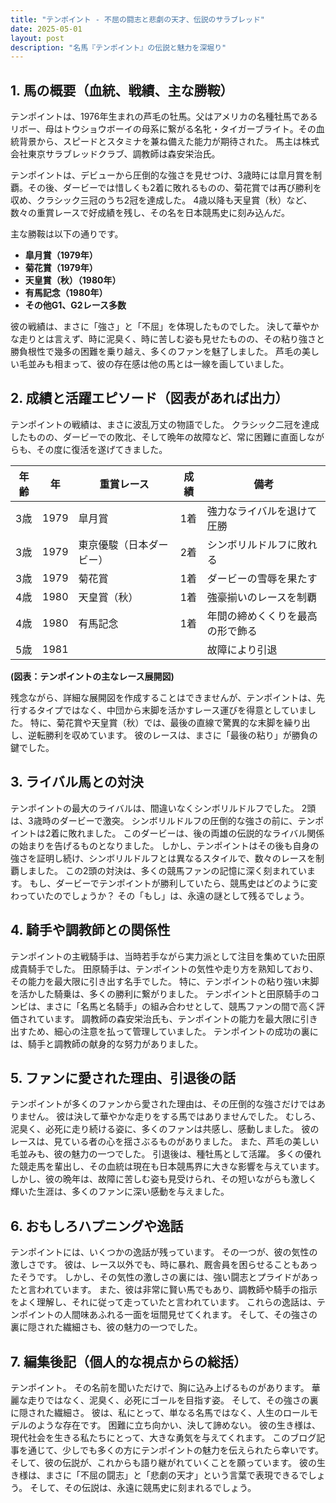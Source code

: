 ```yaml
---
title: "テンポイント - 不屈の闘志と悲劇の天才、伝説のサラブレッド"
date: 2025-05-01
layout: post
description: "名馬『テンポイント』の伝説と魅力を深堀り"
---
```


## 1. 馬の概要（血統、戦績、主な勝鞍）

テンポイントは、1976年生まれの芦毛の牡馬。父はアメリカの名種牡馬であるリボー、母はトウショウボーイの母系に繋がる名牝・タイガーブライト。その血統背景から、スピードとスタミナを兼ね備えた能力が期待された。  馬主は株式会社東京サラブレッドクラブ、調教師は森安栄治氏。

テンポイントは、デビューから圧倒的な強さを見せつけ、3歳時には皐月賞を制覇。その後、ダービーでは惜しくも2着に敗れるものの、菊花賞では再び勝利を収め、クラシック三冠のうち2冠を達成した。  4歳以降も天皇賞（秋）など、数々の重賞レースで好成績を残し、その名を日本競馬史に刻み込んだ。

主な勝鞍は以下の通りです。

* **皐月賞（1979年）**
* **菊花賞（1979年）**
* **天皇賞（秋）（1980年）**
* **有馬記念（1980年）**
* **その他G1、G2レース多数**

彼の戦績は、まさに「強さ」と「不屈」を体現したものでした。  決して華やかな走りとは言えず、時に泥臭く、時に苦しむ姿も見せたものの、その粘り強さと勝負根性で幾多の困難を乗り越え、多くのファンを魅了しました。  芦毛の美しい毛並みも相まって、彼の存在感は他の馬とは一線を画していました。


## 2. 成績と活躍エピソード（図表があれば出力）

テンポイントの戦績は、まさに波乱万丈の物語でした。  クラシック二冠を達成したものの、ダービーでの敗北、そして晩年の故障など、常に困難に直面しながらも、その度に復活を遂げてきました。

| 年齢 | 年 | 重賞レース | 成績 | 備考 |
|---|---|---|---|---|
| 3歳 | 1979 | 皐月賞 | 1着 | 強力なライバルを退けて圧勝 |
| 3歳 | 1979 | 東京優駿（日本ダービー） | 2着 | シンボリルドルフに敗れる |
| 3歳 | 1979 | 菊花賞 | 1着 | ダービーの雪辱を果たす |
| 4歳 | 1980 | 天皇賞（秋） | 1着 | 強豪揃いのレースを制覇 |
| 4歳 | 1980 | 有馬記念 | 1着 | 年間の締めくくりを最高の形で飾る |
| 5歳 | 1981 |  |  |  故障により引退 |


**(図表：テンポイントの主なレース展開図)**

残念ながら、詳細な展開図を作成することはできませんが、テンポイントは、先行するタイプではなく、中団から末脚を活かすレース運びを得意としていました。  特に、菊花賞や天皇賞（秋）では、最後の直線で驚異的な末脚を繰り出し、逆転勝利を収めています。  彼のレースは、まさに「最後の粘り」が勝負の鍵でした。


## 3. ライバル馬との対決

テンポイントの最大のライバルは、間違いなくシンボリルドルフでした。  2頭は、3歳時のダービーで激突。  シンボリルドルフの圧倒的な強さの前に、テンポイントは2着に敗れました。  このダービーは、後の両雄の伝説的なライバル関係の始まりを告げるものとなりました。  しかし、テンポイントはその後も自身の強さを証明し続け、シンボリルドルフとは異なるスタイルで、数々のレースを制覇しました。  この2頭の対決は、多くの競馬ファンの記憶に深く刻まれています。  もし、ダービーでテンポイントが勝利していたら、競馬史はどのように変わっていたのでしょうか？  その「もし」は、永遠の謎として残るでしょう。


## 4. 騎手や調教師との関係性

テンポイントの主戦騎手は、当時若手ながら実力派として注目を集めていた田原成貴騎手でした。  田原騎手は、テンポイントの気性や走り方を熟知しており、その能力を最大限に引き出す名手でした。  特に、テンポイントの粘り強い末脚を活かした騎乗は、多くの勝利に繋がりました。  テンポイントと田原騎手のコンビは、まさに「名馬と名騎手」の組み合わせとして、競馬ファンの間で高く評価されています。  調教師の森安栄治氏も、テンポイントの能力を最大限に引き出すため、細心の注意を払って管理していました。  テンポイントの成功の裏には、騎手と調教師の献身的な努力がありました。


## 5. ファンに愛された理由、引退後の話

テンポイントが多くのファンから愛された理由は、その圧倒的な強さだけではありません。  彼は決して華やかな走りをする馬ではありませんでした。  むしろ、泥臭く、必死に走り続ける姿に、多くのファンは共感し、感動しました。  彼のレースは、見ている者の心を揺さぶるものがありました。  また、芦毛の美しい毛並みも、彼の魅力の一つでした。  引退後は、種牡馬として活躍。  多くの優れた競走馬を輩出し、その血統は現在も日本競馬界に大きな影響を与えています。  しかし、彼の晩年は、故障に苦しむ姿も見受けられ、その短いながらも激しく輝いた生涯は、多くのファンに深い感動を与えました。


## 6. おもしろハプニングや逸話

テンポイントには、いくつかの逸話が残っています。  その一つが、彼の気性の激しさです。  彼は、レース以外でも、時に暴れ、厩舎員を困らせることもあったそうです。  しかし、その気性の激しさの裏には、強い闘志とプライドがあったと言われています。  また、彼は非常に賢い馬でもあり、調教師や騎手の指示をよく理解し、それに従って走っていたと言われています。  これらの逸話は、テンポイントの人間味あふれる一面を垣間見せてくれます。  そして、その強さの裏に隠された繊細さも、彼の魅力の一つでした。


## 7. 編集後記（個人的な視点からの総括）

テンポイント。  その名前を聞いただけで、胸に込み上げるものがあります。  華麗な走りではなく、泥臭く、必死にゴールを目指す姿。  そして、その強さの裏に隠された繊細さ。  彼は、私にとって、単なる名馬ではなく、人生のロールモデルのような存在です。  困難に立ち向かい、決して諦めない。  彼の生き様は、現代社会を生きる私たちにとって、大きな勇気を与えてくれます。  このブログ記事を通じて、少しでも多くの方にテンポイントの魅力を伝えられたら幸いです。  そして、彼の伝説が、これからも語り継がれていくことを願っています。  彼の生き様は、まさに「不屈の闘志」と「悲劇の天才」という言葉で表現できるでしょう。  そして、その伝説は、永遠に競馬史に刻まれるでしょう。
